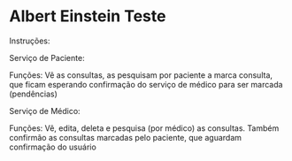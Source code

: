 # Albert Einstein Teste

Instruções:

Serviço de Paciente:

Funções: Vê as consultas, as pesquisam por paciente a marca consulta, que ficam esperando confirmação do serviço de médico para ser marcada (pendências)

Serviço de Médico:

Funções: Vê, edita, deleta e pesquisa (por médico) as consultas. Também confirmão as consultas marcadas pelo paciente, que aguardam confirmação do usuário
